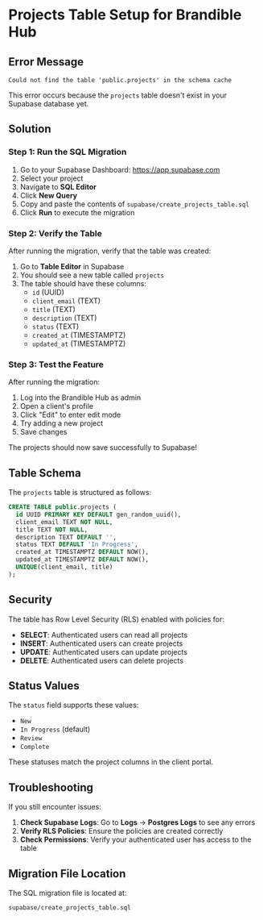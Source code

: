 # Projects Table Setup for Brandible Hub

## Error Message
```
Could not find the table 'public.projects' in the schema cache
```

This error occurs because the `projects` table doesn't exist in your Supabase database yet.

## Solution

### Step 1: Run the SQL Migration

1. Go to your Supabase Dashboard: https://app.supabase.com
2. Select your project
3. Navigate to **SQL Editor**
4. Click **New Query**
5. Copy and paste the contents of `supabase/create_projects_table.sql`
6. Click **Run** to execute the migration

### Step 2: Verify the Table

After running the migration, verify that the table was created:

1. Go to **Table Editor** in Supabase
2. You should see a new table called `projects`
3. The table should have these columns:
   - `id` (UUID)
   - `client_email` (TEXT)
   - `title` (TEXT)
   - `description` (TEXT)
   - `status` (TEXT)
   - `created_at` (TIMESTAMPTZ)
   - `updated_at` (TIMESTAMPTZ)

### Step 3: Test the Feature

After running the migration:

1. Log into the Brandible Hub as admin
2. Open a client's profile
3. Click "Edit" to enter edit mode
4. Try adding a new project
5. Save changes

The projects should now save successfully to Supabase!

## Table Schema

The `projects` table is structured as follows:

```sql
CREATE TABLE public.projects (
  id UUID PRIMARY KEY DEFAULT gen_random_uuid(),
  client_email TEXT NOT NULL,
  title TEXT NOT NULL,
  description TEXT DEFAULT '',
  status TEXT DEFAULT 'In Progress',
  created_at TIMESTAMPTZ DEFAULT NOW(),
  updated_at TIMESTAMPTZ DEFAULT NOW(),
  UNIQUE(client_email, title)
);
```

## Security

The table has Row Level Security (RLS) enabled with policies for:
- **SELECT**: Authenticated users can read all projects
- **INSERT**: Authenticated users can create projects
- **UPDATE**: Authenticated users can update projects
- **DELETE**: Authenticated users can delete projects

## Status Values

The `status` field supports these values:
- `New`
- `In Progress` (default)
- `Review`
- `Complete`

These statuses match the project columns in the client portal.

## Troubleshooting

If you still encounter issues:

1. **Check Supabase Logs**: Go to **Logs** → **Postgres Logs** to see any errors
2. **Verify RLS Policies**: Ensure the policies are created correctly
3. **Check Permissions**: Verify your authenticated user has access to the table

## Migration File Location

The SQL migration file is located at:
```
supabase/create_projects_table.sql
```

